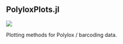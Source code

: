 ## PolyloxPlots.jl

[![](https://img.shields.io/badge/docs-dev-blue.svg)](https://mauricelanghinrichs.github.io/PolyloxPlots.jl/dev/)

Plotting methods for Polylox / barcoding data.
